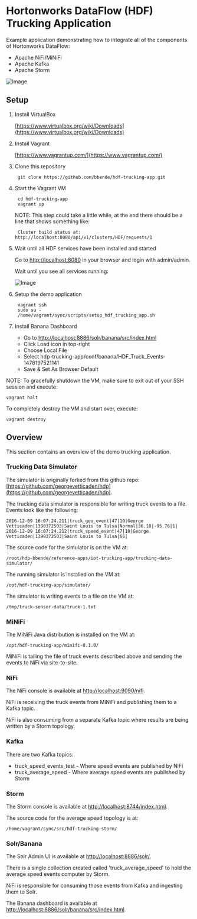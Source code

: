 # Hortonworks DataFlow (HDF) Trucking Application

Example application demonstrating how to integrate all of the components of Hortonworks DataFlow:

* Apache NiFi/MiNiFi
* Apache Kafka
* Apache Storm

![Image](https://github.com/bbende/hdf-trucking-app/blob/vagrant/images/hdf-trucking-app.png?raw=true)

## Setup

1. Install VirtualBox

    [https://www.virtualbox.org/wiki/Downloads](https://www.virtualbox.org/wiki/Downloads)

2. Install Vagrant

    [https://www.vagrantup.com/](https://www.vagrantup.com/)

3. Clone this repository

        git clone https://github.com/bbende/hdf-trucking-app.git

4. Start the Vagrant VM

        cd hdf-trucking-app
        vagrant up

    NOTE: This step could take a little while, at the end there should be a line that shows something like:

        Cluster build status at: http://localhost:8080/api/v1/clusters/HDF/requests/1

5. Wait until all HDF services have been installed and started

   Go to [http://localhost:8080](http://localhost:8080) in your browser and login with admin/admin.

   Wait until you see all services running:

   ![Image](https://github.com/bbende/hdf-trucking-app/blob/vagrant/images/hdf-ambari-services.png?raw=true)

6. Setup the demo application

        vagrant ssh
        sudo su -
        /home/vagrant/sync/scripts/setup_hdf_trucking_app.sh

7. Install Banana Dashboard

    * Go to [http://localhost:8886/solr/banana/src/index.html](http://localhost:8886/solr/banana/src/index.html)
    * Click Load icon in top-right
    * Choose Local File
    * Select hdp-trucking-app/conf/banana/HDF_Truck_Events-1478197521141
    * Save & Set As Browser Default

NOTE: To gracefully shutdown the VM, make sure to exit out of your SSH session and execute:

    vagrant halt

To completely destroy the VM and start over, execute:

    vagrant destroy

## Overview

This section contains an overview of the demo trucking application.

### Trucking Data Simulator

The simulator is originally forked from this github repo: [https://github.com/georgevetticaden/hdp](https://github.com/georgevetticaden/hdp).

The trucking data simulator is responsible for writing truck events to a file. Events look like the following:

    2016-12-09 16:07:24.211|truck_geo_event|47|10|George Vetticaden|1390372503|Saint Louis to Tulsa|Normal|36.18|-95.76|1|
    2016-12-09 16:07:24.212|truck_speed_event|47|10|George Vetticaden|1390372503|Saint Louis to Tulsa|66|

The source code for the simulator is on the VM at:

    /root/hdp-bbende/reference-apps/iot-trucking-app/trucking-data-simulator/

The running simulator is installed on the VM at:

    /opt/hdf-trucking-app/simulator/

The simulator is writing events to a file on the VM at:

    /tmp/truck-sensor-data/truck-1.txt

### MiNiFi

The MiNiFi Java distribution is installed on the VM at:

    /opt/hdf-trucking-app/minifi-0.1.0/

MiNiFi is tailing the file of truck events described above and sending the events to NiFi via site-to-site.

### NiFi

The NiFi console is available at [http://localhost:9090/nifi](http://localhost:9090/nifi).

NiFi is receiving the truck events from MiNiFi and publishing them to a Kafka topic.

NiFi is also consuming from a separate Kafka topic where results are being written by a Storm topology.

### Kafka

There are two Kafka topics:

* truck_speed_events_test - Where speed events are published by NiFi
* truck_average_speed - Where average speed events are published by Storm

### Storm

The Storm console is available at [http://localhost:8744/index.html](http://localhost:8744/index.html).

The source code for the average speed topology is at:

    /home/vagrant/sync/src/hdf-trucking-storm/

### Solr/Banana

The Solr Admin UI is available at [http://localhost:8886/solr/](http://localhost:8886/solr/).

There is a single collection created called 'truck_average_speed' to hold the average speed events computer by Storm.

NiFi is responsible for consuming those events from Kafka and ingesting them to Solr.

The Banana dashboard is available at [http://localhost:8886/solr/banana/src/index.html](http://localhost:8886/solr/banana/src/index.html).

